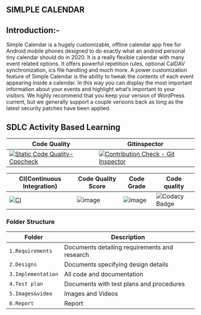 ## SIMLPLE CALENDAR


## Introduction:-
Simple Calendar is a hugely customizable, offline calendar app free for Android mobile phones designed to do exactly what an android personal tiny calendar should do in 2020. It is a really flexible calendar with many event related options. It offers powerful repetition rules, optional CalDAV synchronization, ics file handling and much more. A power customization feature of Simple Calendar is the ability to tweak the contents of each event appearing inside a calendar. In this way you can display the most important information about your events and highlight what’s important to your visitors. We highly recommend that you keep your version of WordPress current, but we generally support a couple versions back as long as the latest security patches have been applied.



## SDLC Activity Based Learning
Code Quality | Gitinspector
|---------|------------
[![Static Code Quality- Cppcheck](https://github.com/Triveni22/Mini-Project/actions/workflows/cpp.yml/badge.svg)](https://github.com/Triveni22/Mini-Project/actions/workflows/cpp.yml) | [![Contribution Check - Git Inspector](https://github.com/Triveni22/Mini-Project/actions/workflows/Gitinspector.yml/badge.svg)](https://github.com/Triveni22/Mini-Project/actions/workflows/Gitinspector.yml)



CI(Continuous Integration)| Code Quality Score | Code Grade | Code quality  |
|---------|------------|------------|----------------------|
[![CI](https://github.com/Triveni22/Mini-Project/actions/workflows/main.yml/badge.svg)](https://github.com/Triveni22/Mini-Project/actions/workflows/main.yml)|![image](https://user-images.githubusercontent.com/85540441/125287314-62323d00-e33a-11eb-8507-99f14ee146e8.png)| ![image](https://user-images.githubusercontent.com/85540441/125287342-69f1e180-e33a-11eb-9f05-872f117fb76c.png)|![Codacy Badge](https://app.codacy.com/project/badge/Grade/e8fd3720115a46af9dc1161110ba0e40)

### Folder Structure

Folder             | Description
-------------------| -----------------------------------------
`1.Requirements`   | Documents detailing requirements and research
`2.Designs`         | Documents specifying design details
`3.Implementation` | All code and documentation
`4.Test plan`      | Documents with test plans and procedures
`5.Images&video`   | Images and Videos 
`6.Report`   | Report 


     
     
